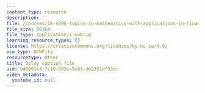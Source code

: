 ```yaml
---
content_type: resource
description: ''
file: /courses/18-s096-topics-in-mathematics-with-applications-in-finance-fall-2013/946091c47c10583c9c6f362351df53bc_uBeM1FUk4Ps.srt
file_size: 89164
file_type: application/x-subrip
learning_resource_types: []
license: https://creativecommons.org/licenses/by-nc-sa/4.0/
ocw_type: OCWFile
resourcetype: Other
title: 3play caption file
uid: 946091c4-7c10-583c-9c6f-362351df53bc
video_metadata:
  youtube_id: null
---
```

